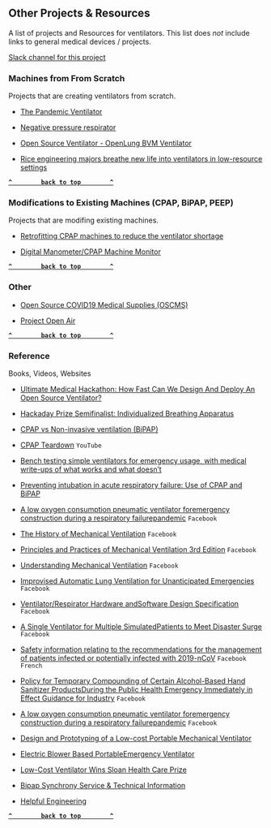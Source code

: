 ## Other Projects & Resources
A list of projects and Resources for ventilators. This list does *not* include links to general medical devices / projects.

[Slack channel for this project](https://join.slack.com/t/open-ventilator/shared_invite/zt-cq0c2o4x-gXJLb0sZ4dVTUPt3oZy61Q)

### Machines from From Scratch
Projects that are creating ventilators from scratch.

* [The Pandemic Ventilator](https://www.instructables.com/id/The-Pandemic-Ventilator)
        
* [Negative pressure respirator](https://www.appropedia.org/Negative_pressure_respirator)
    
* [Open Source Ventilator - OpenLung BVM Ventilator](https://gitlab.com/TrevorSmale/OSV-OpenLung)
        
* [Rice engineering majors breathe new life into ventilators in low-resource settings](https://www.youtube.com/watch?v=1t2t8d8xtD0&feature=youtu.be)

**[`^        back to top        ^`](#)**


### Modifications to Existing Machines (CPAP, BiPAP, PEEP)
Projects that are modifing existing machines.

  * [Retrofitting CPAP machines to reduce the ventilator shortage](https://docs.google.com/document/d/1uF6VbxwtKA2iuQtYNQJ-yW9clQXDOgtaTS5TvQ8Sk8k/edit)
    
  * [Digital Manometer/CPAP Machine Monitor](https://www.hackster.io/binsun148/digital-manometer-cpap-machine-monitor-c1620a)

  **[`^        back to top        ^`](#)**


### Other 
  * [Open Source COVID19 Medical Supplies (OSCMS)](https://www.facebook.com/groups/670932227050506/)
        
  * [Project Open Air](https://www.projectopenair.org/)

**[`^        back to top        ^`](#)**


### Reference
Books, Videos, Websites

  * [Ultimate Medical Hackathon: How Fast Can We Design And Deploy An Open Source Ventilator?](https://hackaday.com/2020/03/12/ultimate-medical-hackathon-how-fast-can-we-design-and-deploy-an-open-source-ventilator/)
  
  * [Hackaday Prize Semifinalist: Individualized Breathing Apparatus](https://hackaday.com/2015/09/25/hackaday-prize-semifinalist-individualized-breathing-apparatus/)

  * [CPAP vs Non-invasive ventilation (BiPAP)](https://geekymedics.com/cpap-vs-niv-bipap/)

  * [CPAP Teardown](https://www.youtube.com/watch?v=uRHwZFa6XI0) `YouTube`

  * [Bench testing simple ventilators for emergency usage, with medical write-ups of what works and what doesn’t](http://rc.rcjournal.com/content/56/6/751)

  * [Preventing intubation in acute respiratory failure: Use of CPAP and BiPAP ](https://www.mcgill.ca/criticalcare/teaching/files/intubation)

  * [A low oxygen consumption pneumatic ventilator foremergency construction during a respiratory failurepandemic](https://lookaside.fbsbx.com/file/Williams_et_al-2010-Anaesthesia.pdf) `Facebook`

  * [The History of Mechanical Ventilation](https://lookaside.fbsbx.com/file/rsp_it_began_with_pulmotor_booklet_9051434_en.pdf) `Facebook`

  * [Principles and Practices of Mechanical Ventilation 3rd Edition](https://lookaside.fbsbx.com/file/Principles-and-Practice-of-Mechanical-Ventilation-3rd-Edition.pdf) `Facebook`

  * [Understanding Mechanical Ventilation](https://lookaside.fbsbx.com/file/Understanding-mechanical.pdf) `Facebook`

  * [Improvised Automatic Lung Ventilation for Unanticipated Emergencies](https://lookaside.fbsbx.com/file/VentilatorMultiplier_aka_improv_ventilators_for_unanticipated_emergencies.pdf) `Facebook`

  * [Ventilator/Respirator Hardware andSoftware Design Specification](https://lookaside.fbsbx.com/file/VentilatorBuildInstructions_DRM127.pdf) `Facebook`

  * [A Single Ventilator for Multiple SimulatedPatients to Meet Disaster Surge](https://lookaside.fbsbx.com/file/VentilatorMultiplier_Post2001.pdf) `Facebook`

  * [Safety information relating to the recommendations for the management of patients infected or potentially infected with 2019-nCoV](https://lookaside.fbsbx.com/file/mes-20200306-COVID19.pdf) `Facebook` `French`

  * [Policy for Temporary Compounding of Certain Alcohol-Based Hand Sanitizer ProductsDuring the Public Health Emergency Immediately in Effect Guidance for Industry](https://lookaside.fbsbx.com/file/Guidance_hand_sanitizers_0.pdf) `Facebook`

  * [A low oxygen consumption pneumatic ventilator foremergency construction during a respiratory failurepandemic](https://lookaside.fbsbx.com/file/Williams_et_al-2010-Anaesthesia.pdf) `Facebook`

  * [Design and Prototyping of a Low-cost Portable Mechanical Ventilator](https://web.mit.edu/2.75/projects/DMD_2010_Al_Husseini.pdf)

  * [Electric Blower Based PortableEmergency Ventilator](https://digitalcommons.usu.edu/cgi/viewcontent.cgi?referer=https%3A%2F%2Fwww.google.com%2F&httpsredir=1&article=1016&context=spacegrant)

  * [Low-Cost Ventilator Wins Sloan Health Care Prize](https://www.medicaldesignandoutsourcing.com/low-cost-ventilator-wins-sloan-health-care-prize/)

  * [Bipap Synchrony Service & Technical Information](https://www.hmebc.com/wp-content/uploads/Respironics-Synchrony-Bipap-Machine.pdf)

  * [Helpful Engineering](https://app.jogl.io/project/121)

**[`^        back to top        ^`](#)**

   
